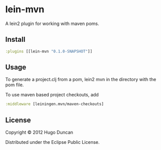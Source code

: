 # lein-mvn

A lein2 plugin for working with maven poms.

## Install

```clojure
:plugins [[lein-mvn "0.1.0-SNAPSHOT"]]
```
## Usage

To generate a project.clj from a pom, lein2 mvn in the directory with the pom file.

To use maven based project checkouts, add

```clojure
:middleware [leiningen.mvn/maven-checkouts]
```

## License

Copyright © 2012 Hugo Duncan

Distributed under the Eclipse Public License.

